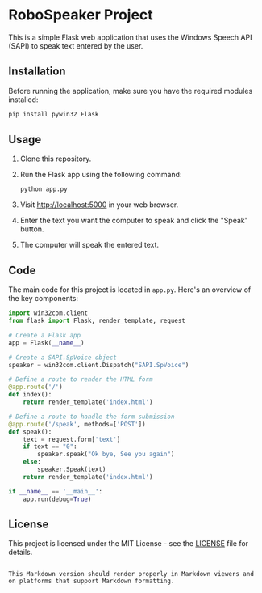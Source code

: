 
# RoboSpeaker Project

This is a simple Flask web application that uses the Windows Speech API (SAPI) to speak text entered by the user.

## Installation

Before running the application, make sure you have the required modules installed:

```bash
pip install pywin32 Flask
```

## Usage

1. Clone this repository.
2. Run the Flask app using the following command:

    ```bash
    python app.py
    ```

3. Visit [http://localhost:5000](http://localhost:5000) in your web browser.
4. Enter the text you want the computer to speak and click the "Speak" button.
5. The computer will speak the entered text.

## Code

The main code for this project is located in `app.py`. Here's an overview of the key components:

```python
import win32com.client
from flask import Flask, render_template, request

# Create a Flask app
app = Flask(__name__)

# Create a SAPI.SpVoice object
speaker = win32com.client.Dispatch("SAPI.SpVoice")

# Define a route to render the HTML form
@app.route('/')
def index():
    return render_template('index.html')

# Define a route to handle the form submission
@app.route('/speak', methods=['POST'])
def speak():
    text = request.form['text']
    if text == "0":
        speaker.speak("Ok bye, See you again")
    else:
        speaker.Speak(text)
    return render_template('index.html')

if __name__ == '__main__':
    app.run(debug=True)
```

## License

This project is licensed under the MIT License - see the [LICENSE](LICENSE) file for details.
```

This Markdown version should render properly in Markdown viewers and on platforms that support Markdown formatting.
